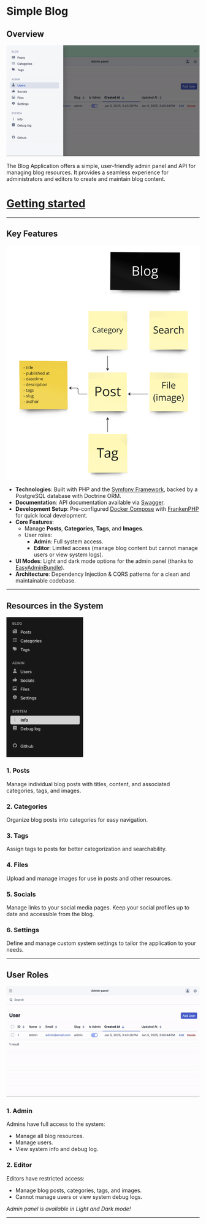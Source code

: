 # Simple Blog
## Overview

![Creating a Post](docs/assets/create-post.gif)

The Blog Application offers a simple, user-friendly admin panel and API for managing blog resources. It provides a seamless experience for administrators and editors to create and maintain blog content.

# [Getting started](docs/getting-started.md)

---

## Key Features

![Creating a Post](docs/assets/resources.png)

- **Technologies**: Built with PHP and the [Symfony Framework](https://symfony.com), backed by a PostgreSQL database with Doctrine ORM.
- **Documentation**: API documentation available via [Swagger](https://swagger.io).
- **Development Setup**: Pre-configured [Docker Compose](https://docs.docker.com/compose/) with [FrankenPHP](https://frankenphp.dev) for quick local development.
- **Core Features**:
    - Manage **Posts**, **Categories**, **Tags**, and **Images**.
    - User roles:
        - **Admin**: Full system access.
        - **Editor**: Limited access (manage blog content but cannot manage users or view system logs).
- **UI Modes**: Light and dark mode options for the admin panel (thanks to [EasyAdminBundle](https://github.com/EasyCorp/EasyAdminBundle)).
- **Architecture**: Dependency Injection & CQRS patterns for a clean and maintainable codebase.

---

## Resources in the System

<img src="docs/assets/blog-menu.png" alt="Creating a Post" width="200px" />

### 1. **Posts**
Manage individual blog posts with titles, content, and associated categories, tags, and images.

### 2. **Categories**
Organize blog posts into categories for easy navigation.

### 3. **Tags**
Assign tags to posts for better categorization and searchability.

### 4. **Files**
Upload and manage images for use in posts and other resources.

### 5. **Socials**
Manage links to your social media pages. Keep your social profiles up to date and accessible from the blog.

### 6. **Settings**
Define and manage custom system settings to tailor the application to your needs.


---

## User Roles

![Creating a Post](docs/assets/role-editor.gif)

### 1. **Admin**
Admins have full access to the system:
- Manage all blog resources.
- Manage users.
- View system info and debug log.

### 2. **Editor**
Editors have restricted access:
- Manage blog posts, categories, tags, and images.
- Cannot manage users or view system debug logs.

*Admin panel is available in Light and Dark mode!*

---
